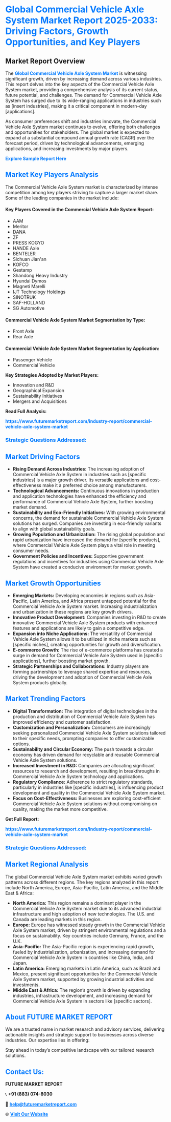 <h1 style="color: #007BFF;">Global Commercial Vehicle Axle System Market Report 2025-2033: Driving Factors, Growth Opportunities, and Key Players</h1>

<section id="overview">
<h2>Market Report Overview</h2>
<p>The <a href="https://www.futuremarketreport.com/industry-report/commercial-vehicle-axle-system-market" style="color: #007BFF; text-decoration: none;"><strong>Global Commercial Vehicle Axle System Market</strong></a> is witnessing significant growth, driven by increasing demand across various industries. This report delves into the key aspects of the Commercial Vehicle Axle System market, providing a comprehensive analysis of its current status, future potential, and challenges. The demand for Commercial Vehicle Axle System has surged due to its wide-ranging applications in industries such as [insert industries], making it a critical component in modern-day [applications].</p>
<p>As consumer preferences shift and industries innovate, the Commercial Vehicle Axle System market continues to evolve, offering both challenges and opportunities for stakeholders. The global market is expected to expand at a substantial compound annual growth rate (CAGR) over the forecast period, driven by technological advancements, emerging applications, and increasing investments by major players.</p>
</section>

<section id="overview">
<p><a href="https://www.futuremarketreport.com/request-sample/reportId=36556" style="color: #007BFF; text-decoration: none;"><strong>Explore Sample Report Here</strong></a></p>
</section>

<section id="key-players">
<h2 style="color: #007BFF;">Market Key Players Analysis</h2>
<p>The Commercial Vehicle Axle System market is characterized by intense competition among key players striving to capture a larger market share. Some of the leading companies in the market include:</p>
<h4>Key Players Covered in the Commercial Vehicle Axle System Report:</h4>
<ul><li>AAM</li><li>Meritor</li><li>DANA</li><li>ZF</li><li>PRESS KOGYO</li><li>HANDE Axle</li><li>BENTELER</li><li>Sichuan Jian&#039;an</li><li>KOFCO</li><li>Gestamp</li><li>Shandong Heavy Industry</li><li>Hyundai Dymos</li><li>Magneti Marelli</li><li>IJT Technology Holdings</li><li>SINOTRUK</li><li>SAF-HOLLAND</li><li>SG Automotive</li></ul>
<h4>Commercial Vehicle Axle System Market Segmentation by Type:</h4>
<ul><li>Front Axle</li><li>Rear Axle</li></ul>

<h4>Commercial Vehicle Axle System Market Segmentation by Application:</h4>
<ul><li>Passenger Vehicle</li><li>Commercial Vehicle</li></ul>
<p><strong>Key Strategies Adopted by Market Players:</strong></p>
<ul>
<li>Innovation and R&D</li>
<li>Geographical Expansion</li>
<li>Sustainability Initiatives</li>
<li>Mergers and Acquisitions</li>
</ul>
</section>

<section>
<p><strong>Read Full Analysis: </strong></p><a href="https://www.futuremarketreport.com/industry-report/commercial-vehicle-axle-system-market" style="color: #007BFF; text-decoration: none;"><strong>https://www.futuremarketreport.com/industry-report/commercial-vehicle-axle-system-market</strong></a>
<h3 style="color: #007BFF;">Strategic Questions Addressed:</h3>
</section>

<section id="driving-factors">
<h2 style="color: #007BFF;">Market Driving Factors</h2>
<ul>
<li><strong>Rising Demand Across Industries:</strong> The increasing adoption of Commercial Vehicle Axle System in industries such as [specific industries] is a major growth driver. Its versatile applications and cost-effectiveness make it a preferred choice among manufacturers.</li>
<li><strong>Technological Advancements:</strong> Continuous innovations in production and application technologies have enhanced the efficiency and performance of Commercial Vehicle Axle System, further boosting market demand.</li>
<li><strong>Sustainability and Eco-Friendly Initiatives:</strong> With growing environmental concerns, the demand for sustainable Commercial Vehicle Axle System solutions has surged. Companies are investing in eco-friendly variants to align with global sustainability goals.</li>
<li><strong>Growing Population and Urbanization:</strong> The rising global population and rapid urbanization have increased the demand for [specific products], where Commercial Vehicle Axle System plays a vital role in meeting consumer needs.</li>
<li><strong>Government Policies and Incentives:</strong> Supportive government regulations and incentives for industries using Commercial Vehicle Axle System have created a conducive environment for market growth.</li>
</ul>
</section>

<section id="growth-opportunities">
<h2 style="color: #007BFF;">Market Growth Opportunities</h2>
<ul>
<li><strong>Emerging Markets:</strong> Developing economies in regions such as Asia-Pacific, Latin America, and Africa present untapped potential for the Commercial Vehicle Axle System market. Increasing industrialization and urbanization in these regions are key growth drivers.</li>
<li><strong>Innovative Product Development:</strong> Companies investing in R&D to create innovative Commercial Vehicle Axle System products with enhanced features and applications are likely to gain a competitive edge.</li>
<li><strong>Expansion into Niche Applications:</strong> The versatility of Commercial Vehicle Axle System allows it to be utilized in niche markets such as [specific niches], creating opportunities for growth and diversification.</li>
<li><strong>E-commerce Growth:</strong> The rise of e-commerce platforms has created a surge in demand for Commercial Vehicle Axle System used in [specific applications], further boosting market growth.</li>
<li><strong>Strategic Partnerships and Collaborations:</strong> Industry players are forming partnerships to leverage shared expertise and resources, driving the development and adoption of Commercial Vehicle Axle System products globally.</li>
</ul>
</section>

<section id="trending-factors">
<h2 style="color: #007BFF;">Market Trending Factors</h2>
<ul>
<li><strong>Digital Transformation:</strong> The integration of digital technologies in the production and distribution of Commercial Vehicle Axle System has improved efficiency and customer satisfaction.</li>
<li><strong>Customization and Personalization:</strong> Consumers are increasingly seeking personalized Commercial Vehicle Axle System solutions tailored to their specific needs, prompting companies to offer customizable options.</li>
<li><strong>Sustainability and Circular Economy:</strong> The push towards a circular economy has driven demand for recyclable and reusable Commercial Vehicle Axle System solutions.</li>
<li><strong>Increased Investment in R&D:</strong> Companies are allocating significant resources to research and development, resulting in breakthroughs in Commercial Vehicle Axle System technology and applications.</li>
<li><strong>Regulatory Compliance:</strong> Adherence to strict regulatory standards, particularly in industries like [specific industries], is influencing product development and quality in the Commercial Vehicle Axle System market.</li>
<li><strong>Focus on Cost-Effectiveness:</strong> Businesses are exploring cost-efficient Commercial Vehicle Axle System solutions without compromising on quality, making the market more competitive.</li>
</ul>
</section>

<section>
<p><strong>Get Full Report: </strong></p><a href="https://www.futuremarketreport.com/industry-report/commercial-vehicle-axle-system-market" style="color: #007BFF; text-decoration: none;"><strong>https://www.futuremarketreport.com/industry-report/commercial-vehicle-axle-system-market</strong></a>
<h3 style="color: #007BFF;">Strategic Questions Addressed:</h3>
</section>


<section id="regional-analysis">
<h2 style="color: #007BFF;">Market Regional Analysis</h2>
<p>The global Commercial Vehicle Axle System market exhibits varied growth patterns across different regions. The key regions analyzed in this report include North America, Europe, Asia-Pacific, Latin America, and the Middle East & Africa:</p>
<ul>
<li><strong>North America:</strong> This region remains a dominant player in the Commercial Vehicle Axle System market due to its advanced industrial infrastructure and high adoption of new technologies. The U.S. and Canada are leading markets in this region.</li>
<li><strong>Europe:</strong> Europe has witnessed steady growth in the Commercial Vehicle Axle System market, driven by stringent environmental regulations and a focus on sustainability. Key countries include Germany, France, and the U.K.</li>
<li><strong>Asia-Pacific:</strong> The Asia-Pacific region is experiencing rapid growth, fueled by industrialization, urbanization, and increasing demand for Commercial Vehicle Axle System in countries like China, India, and Japan.</li>
<li><strong>Latin America:</strong> Emerging markets in Latin America, such as Brazil and Mexico, present significant opportunities for the Commercial Vehicle Axle System market, supported by growing industrial activities and investments.</li>
<li><strong>Middle East & Africa:</strong> The region’s growth is driven by expanding industries, infrastructure development, and increasing demand for Commercial Vehicle Axle System in sectors like [specific sectors].</li>
</ul>
</section>

<footer>
<h2 style="color: #007BFF;">About FUTURE MARKET REPORT</h2>
<p>We are a trusted name in market research and advisory services, delivering actionable insights and strategic support to businesses across diverse industries. Our expertise lies in offering:</p>

<p>Stay ahead in today’s competitive landscape with our tailored research solutions.</p>

<h2 style="color: #007BFF;">Contact Us:</h2>
<p><strong>FUTURE MARKET REPORT</strong></p>
<p>📞 <strong>+91 (883) 074-8030</strong></p>
<p>📧 <strong><a href="mailto:help@futuremarketreport.com" style="color: #007BFF;">help@futuremarketreport.com</a></strong></p>
<p>🌐 <strong><a href="https://www.futuremarketreport.com/" style="color: #007BFF;">Visit Our Website</a></strong></p>
</footer>
